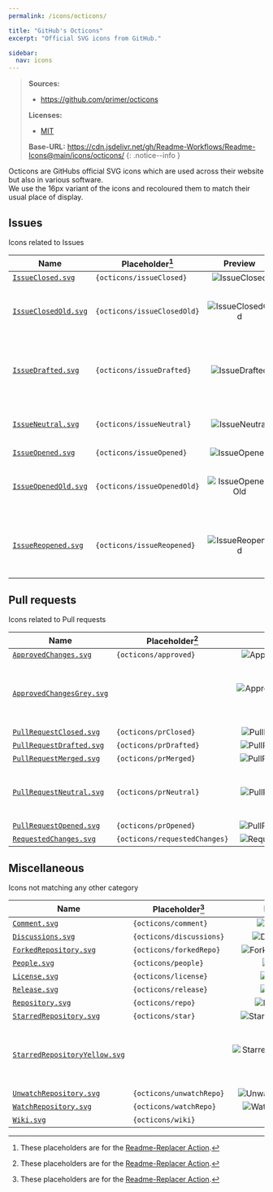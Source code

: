 ```yaml
---
permalink: /icons/octicons/

title: "GitHub's Octicons"
excerpt: "Official SVG icons from GitHub."

sidebar:
  nav: icons
---
```


[LicenseOcticons]: https://github.com/primer/octicons/blob/main/LICENSE

> **Sources:**
> - https://github.com/primer/octicons
> 
> **Licenses:**
> - [MIT][LicenseOcticons]
>
> **Base-URL:** https://cdn.jsdelivr.net/gh/Readme-Workflows/Readme-Icons@main/icons/octicons/
{: .notice--info }

Octicons are GitHubs official SVG icons which are used across their website but also in various software.  
We use the 16px variant of the icons and recoloured them to match their usual place of display.

## Issues
Icons related to Issues

| Name                                   | Placeholder[^1]             | Preview           | Notes                                         |
| -------------------------------------- | --------------------------- |:-----------------:| --------------------------------------------- |
| [`IssueClosed.svg`][IssueClosed]       | `{octicons/issueClosed}`    | ![IssueClosed]    |                                               |
| [`IssueClosedOld.svg`][IssueClosedOld] | `{octicons/issueClosedOld}` | ![IssueClosedOld] | The old icon used for closed issues.          |
| [`IssueDrafted.svg`][IssueDrafted]     | `{octicons/issueDrafted}`   | ![IssueDrafted]   | Icon used for issue drafts (Not yet used).    |
| [`IssueNeutral.svg`][IssueNeutral]     | `{octicons/issueNeutral}`   | ![IssueNeutral]   | Grey coloured issue icon.                     |
| [`IssueOpened.svg`][IssueOpened]       | `{octicons/issueOpened}`    | ![IssueOpened]    |                                               |
| [`IssueOpenedOld.svg`][IssueOpenedOld] | `{octicons/issueOpenedOld}` | ![IssueOpenedOld] | The old icon used for opened issues.          |
| [`IssueReopened.svg`][IssueReopened]   | `{octicons/issueReopened}`  | ![IssueReopened]  | Icon used for reopened issues (Not yet used). |

[IssueClosed]: https://cdn.jsdelivr.net/gh/Readme-Workflows/Readme-Icons@main/icons/octicons/IssueClosed.svg
[IssueClosedOld]: https://cdn.jsdelivr.net/gh/Readme-Workflows/Readme-Icons@main/icons/octicons/IssueClosedOld.svg
[IssueDrafted]: https://cdn.jsdelivr.net/gh/Readme-Workflows/Readme-Icons@main/icons/octicons/IssueDrafted.svg
[IssueNeutral]: https://cdn.jsdelivr.net/gh/Readme-Workflows/Readme-Icons@main/icons/octicons/IssueNeutral.svg
[IssueOpened]: https://cdn.jsdelivr.net/gh/Readme-Workflows/Readme-Icons@main/icons/octicons/IssueOpened.svg
[IssueOpenedOld]: https://cdn.jsdelivr.net/gh/Readme-Workflows/Readme-Icons@main/icons/octicons/IssueOpenedOld.svg
[IssueReopened]: https://cdn.jsdelivr.net/gh/Readme-Workflows/Readme-Icons@main/icons/octicons/IssueReopened.svg

## Pull requests
Icons related to Pull requests

| Name                                             | Placeholder[^1]               | Preview                | Notes                                            |
| ------------------------------------------------ | ----------------------------- |:----------------------:| ------------------------------------------------ |
| [`ApprovedChanges.svg`][ApprovedChanges]         | `{octicons/approved}`         | ![ApprovedChanges]     |                                                  |
| [`ApprovedChangesGrey.svg`][ApprovedChangesGrey] |                               | ![ApprovedChangesGrey] | Approved Changes icon for non-required reviewers |
| [`PullRequestClosed.svg`][PullRequestClosed]     | `{octicons/prClosed}`         | ![PullRequestClosed]   |                                                  |
| [`PullRequestDrafted.svg`][PullRequestDrafted]   | `{octicons/prDrafted}`        | ![PullRequestDrafted]  |                                                  |
| [`PullRequestMerged.svg`][PullRequestMerged]     | `{octicons/prMerged}`         | ![PullRequestMerged]   |                                                  |
| [`PullRequestNeutral.svg`][PullRequestNeutral]   | `{octicons/prNeutral}`        | ![PullRequestNeutral]  | Grey coloured Pull request icon.                 |
| [`PullRequestOpened.svg`][PullRequestOpened]     | `{octicons/prOpened}`         | ![PullRequestOpened]   |                                                  |
| [`RequestedChanges.svg`][RequestedChanges]       | `{octicons/requestedChanges}` | ![RequestedChanges]    |                                                  |

[ApprovedChanges]: https://cdn.jsdelivr.net/gh/Readme-Workflows/Readme-Icons@main/icons/octicons/ApprovedChanges.svg
[ApprovedChangesGrey]: https://cdn.jsdelivr.net/gh/Readme-Workflows/Readme-Icons@main/icons/octicons/ApprovedChangesGrey.svg
[PullRequestClosed]: https://cdn.jsdelivr.net/gh/Readme-Workflows/Readme-Icons@main/icons/octicons/PullRequestClosed.svg
[PullRequestDrafted]: https://cdn.jsdelivr.net/gh/Readme-Workflows/Readme-Icons@main/icons/octicons/PullRequestDrafted.svg
[PullRequestMerged]: https://cdn.jsdelivr.net/gh/Readme-Workflows/Readme-Icons@main/icons/octicons/PullRequestMerged.svg
[PullRequestNeutral]: https://cdn.jsdelivr.net/gh/Readme-Workflows/Readme-Icons@main/icons/octicons/PullRequestNeutral.svg
[PullRequestOpened]: https://cdn.jsdelivr.net/gh/Readme-Workflows/Readme-Icons@main/icons/octicons/PullRequestOpened.svg
[RequestedChanges]: https://cdn.jsdelivr.net/gh/Readme-Workflows/Readme-Icons@main/icons/octicons/RequestedChanges.svg

## Miscellaneous
Icons not matching any other category

| Name                                                     | Placeholder[^1]           | Preview                    | Notes                                            |
| -------------------------------------------------------- | ------------------------- |:--------------------------:| ------------------------------------------------ |
| [`Comment.svg`][Comment]                                 | `{octicons/comment}`      | ![Comment]                 |                                                  |
| [`Discussions.svg`][Discussions]                         | `{octicons/discussions}`  | ![Discussions]             |                                                  |
| [`ForkedRepository.svg`][ForkedRepository]               | `{octicons/forkedRepo}`   | ![ForkedRepository]        |                                                  |
| [`People.svg`][People]                                   | `{octicons/people}`       | ![People]                  |                                                  |
| [`License.svg`][License]                                 | `{octicons/license}`      | ![License]                 |                                                  |
| [`Release.svg`][Release]                                 | `{octicons/release}`      | ![Release]                 |                                                  |
| [`Repository.svg`][Repository]                           | `{octicons/repo}`         | ![Repository]              |                                                  |
| [`StarredRepository.svg`][StarredRepository]             | `{octicons/star}`         | ![StarredRepository]       |                                                  |
| [`StarredRepositoryYellow.svg`][StarredRepositoryYellow] |                           | ![StarredRepositoryYellow] | Yellow variant displayed on the "Starred" button |
| [`UnwatchRepository.svg`][UnwatchRepository]             | `{octicons/unwatchRepo}`  | ![UnwatchRepository]       |                                                  |
| [`WatchRepository.svg`][WatchRepository]                 | `{octicons/watchRepo}`    | ![WatchRepository]         |                                                  |
| [`Wiki.svg`][Wiki]                                       | `{octicons/wiki}`         | ![Wiki]                    |                                                  |

[Comment]: https://cdn.jsdelivr.net/gh/Readme-Workflows/Readme-Icons@main/icons/octicons/Comment.svg
[Discussions]: https://cdn.jsdelivr.net/gh/Readme-Workflows/Readme-Icons@main/icons/octicons/Discussions.svg
[ForkedRepository]: https://cdn.jsdelivr.net/gh/Readme-Workflows/Readme-Icons@main/icons/octicons/ForkedRepository.svg
[People]: https://cdn.jsdelivr.net/gh/Readme-Workflows/Readme-Icons@main/icons/octicons/People.svg
[License]: https://cdn.jsdelivr.net/gh/Readme-Workflows/Readme-Icons@main/icons/octicons/License.svg
[Release]: https://cdn.jsdelivr.net/gh/Readme-Workflows/Readme-Icons@main/icons/octicons/Release.svg
[Repository]: https://cdn.jsdelivr.net/gh/Readme-Workflows/Readme-Icons@main/icons/octicons/Repository.svg
[StarredRepository]: https://cdn.jsdelivr.net/gh/Readme-Workflows/Readme-Icons@main/icons/octicons/StarredRepository.svg
[StarredRepositoryYellow]: https://cdn.jsdelivr.net/gh/Readme-Workflows/Readme-Icons@main/icons/octicons/StarredRepositoryYellow.svg
[UnwatchRepository]: https://cdn.jsdelivr.net/gh/Readme-Workflows/Readme-Icons@main/icons/octicons/UnwatchRepository.svg
[WatchRepository]: https://cdn.jsdelivr.net/gh/Readme-Workflows/Readme-Icons@main/icons/octicons/WatchRepository.svg
[Wiki]: https://cdn.jsdelivr.net/gh/Readme-Workflows/Readme-Icons@main/icons/octicons/Wiki.svg


[^1]: These placeholders are for the [Readme-Replacer Action](https://github.com/Readme-Workflows/readme-replacer).
